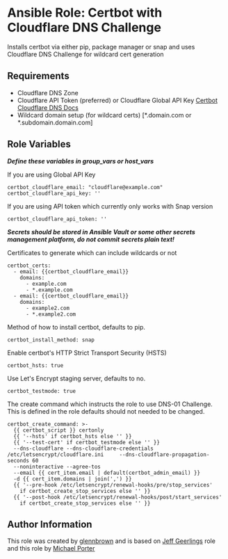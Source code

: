 Ansible Role: Certbot with Cloudflare DNS Challenge
=========

Installs certbot via either pip, package manager or snap and uses Cloudflare DNS Challenge for wildcard cert generation

Requirements
------------

- Cloudflare DNS Zone
- Cloudflare API Token (preferred) or Cloudflare Global API Key [Certbot Cloudflare DNS Docs](https://certbot-dns-cloudflare.readthedocs.io/en/stable/)
- Wildcard domain setup (for wildcard certs) [*.domain.com or *.subdomain.domain.com]

Role Variables
--------------
***Define these variables in group_vars or host_vars***

If you are using Global API Key

    certbot_cloudflare_email: "cloudflare@example.com"
    certbot_cloudflare_api_key: ''

If you are using API token which currently only works with Snap version

    certbot_cloudflare_api_token: ''

***Secrets should be stored in Ansible Vault or some other secrets management platform, do not commit secrets plain text!***

Certificates to generate which can include wildcards or not

    certbot_certs:
      - email: {{certbot_cloudflare_email}}
        domains:
          - example.com
          - *.example.com
      - email: {{certbot_cloudflare_email}}
        domains:
          - example2.com
          - *.example2.com
      
Method of how to install certbot, defaults to pip.

    certbot_install_method: snap

Enable certbot's HTTP Strict Transport Security (HSTS)

    certbot_hsts: true

Use Let's Encrypt staging server, defaults to no.

    certbot_testmode: true

The create command which instructs the role to use DNS-01 Challenge. This is defined in the role defaults should not needed to be changed.

    certbot_create_command: >-
      {{ certbot_script }} certonly
      {{ '--hsts' if certbot_hsts else '' }}
      {{ '--test-cert' if certbot_testmode else '' }}
      --dns-cloudflare --dns-cloudflare-credentials /etc/letsencrypt/cloudflare.ini     --dns-cloudflare-propagation-seconds 60
      --noninteractive --agree-tos
      --email {{ cert_item.email | default(certbot_admin_email) }}
      -d {{ cert_item.domains | join(',') }}
      {{ '--pre-hook /etc/letsencrypt/renewal-hooks/pre/stop_services'
        if certbot_create_stop_services else '' }}
      {{ '--post-hook /etc/letsencrypt/renewal-hooks/post/start_services'
        if certbot_create_stop_services else '' }}

Author Information
------------------

This role was created by [glennbrown](http://github.com/glennbrown) and is based on [Jeff Geerlings](https://github.com/geerlingguy/ansible-role-certbot/tree/master) role and this role by [Michael Porter](https://github.com/michaelpporter/ansible-role-certbot-cloudflare)